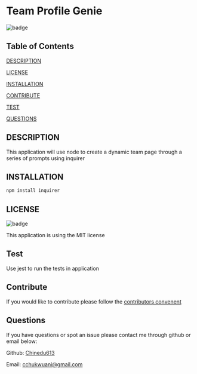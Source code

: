 
# Team Profile Genie

![badge](https://img.shields.io/badge/license-MIT-blue.svg)

## Table of Contents

[DESCRIPTION](#description)

[LICENSE](#license)

[INSTALLATION](#installation)

[CONTRIBUTE](#contribute)

[TEST](#test)

[QUESTIONS](#Questions)

## DESCRIPTION

This application will use node to create a dynamic team page through a series of prompts using inquirer


## INSTALLATION

``` bash 
npm install inquirer
``` 




## LICENSE

![badge](https://img.shields.io/badge/license-MIT-blue.svg)

This application is using the MIT license


## Test

Use jest to run the tests in application

## Contribute

If you would like to contribute please follow the [contributors convenent](https://www.contributor-covenant.org/version/2/0/code_of_conduct/code_of_conduct.txt)

## Questions

If you have questions or spot an issue please contact me through github or email below:

Github: [Chinedu613](https://github.com/Chinedu613)

Email: cchukwuani@gmail.com
    